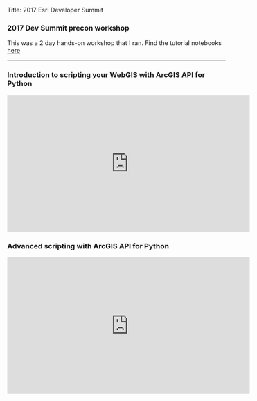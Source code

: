Title: 2017 Esri Developer Summit

### 2017 Dev Summit precon workshop
This was a 2 day hands-on workshop that I ran. Find the tutorial notebooks [here](../arcgis_workshop/)

------------------------------------
### Introduction to scripting your WebGIS with ArcGIS API for Python
<iframe width="560" height="315" src="https://www.youtube.com/embed/o9x0dtNrGEU" frameborder="0" allow="accelerometer; autoplay; encrypted-media; gyroscope; picture-in-picture" allowfullscreen></iframe>

### Advanced scripting with ArcGIS API for Python
<iframe width="560" height="315" src="https://www.youtube.com/embed/TwweBIsbtJo" frameborder="0" allow="accelerometer; autoplay; encrypted-media; gyroscope; picture-in-picture" allowfullscreen></iframe>